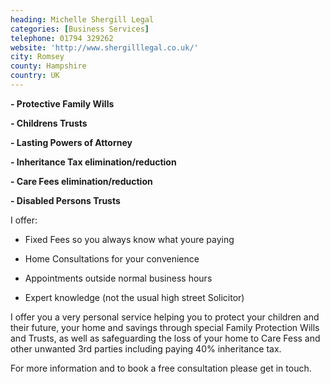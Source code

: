 ```yaml
---
heading: Michelle Shergill Legal
categories: [Business Services]
telephone: 01794 329262
website: 'http://www.shergilllegal.co.uk/'
city: Romsey
county: Hampshire
country: UK
---
```

**- Protective Family Wills**

**- Childrens Trusts**

**- Lasting Powers of Attorney**

**- Inheritance Tax elimination/reduction**

**- Care Fees elimination/reduction**

**- Disabled Persons Trusts**

I offer:

- Fixed Fees so you always know what youre paying

- Home Consultations for your convenience

- Appointments outside normal business hours

- Expert knowledge (not the usual high street Solicitor)

I offer you a very personal service helping you to protect your children and their future, your home and savings through special Family Protection Wills and Trusts, as well as safeguarding the loss of your home to Care Fess and other unwanted 3rd parties including paying 40% inheritance tax.

For more information and to book a free consultation please get in touch.
